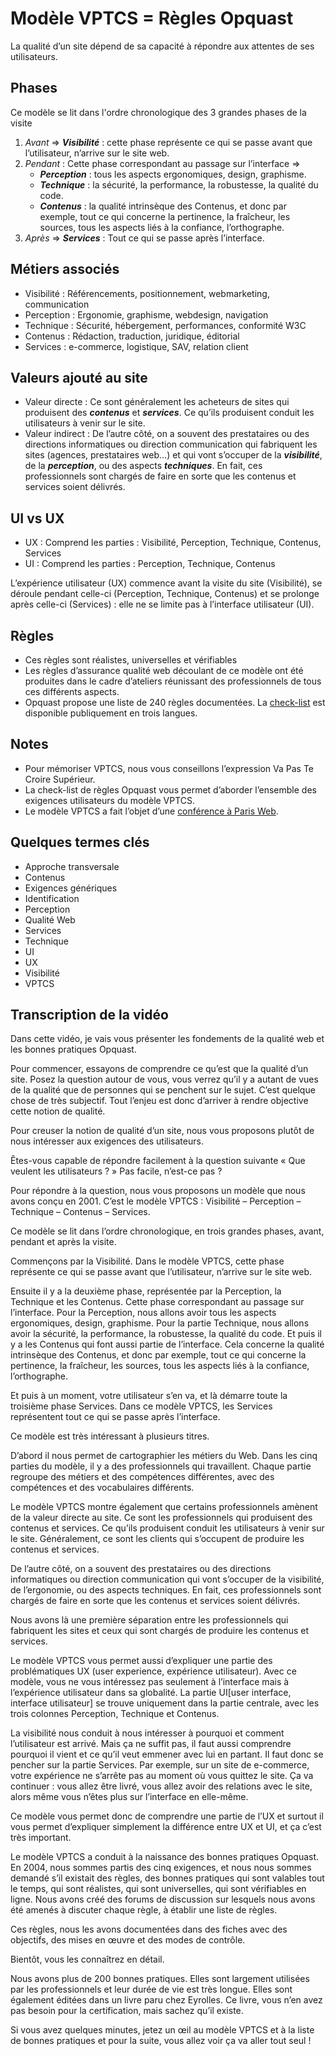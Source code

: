 # Modèle VPTCS = Règles Opquast

La qualité d’un site dépend de sa capacité à répondre aux attentes de ses utilisateurs.

## Phases

Ce modèle se lit dans l'ordre chronologique des 3 grandes phases de la visite
1. *Avant* => ***Visibilité*** : cette phase représente ce qui se passe avant que l’utilisateur, n’arrive sur le site web.
2. *Pendant* : Cette phase correspondant au passage sur l’interface =>  
    - ***Perception*** : tous les aspects ergonomiques, design, graphisme.
    - ***Technique*** : la sécurité, la performance, la robustesse, la qualité du code.
    - ***Contenus*** : la qualité intrinsèque des Contenus, et donc par exemple, tout ce qui concerne la pertinence, la fraîcheur, les sources, tous les aspects liés à la confiance, l’orthographe.
3. *Après* => ***Services*** : Tout ce qui se passe après l’interface.

## Métiers associés

- Visibilité : Référencements, positionnement, webmarketing, communication
- Perception : Ergonomie, graphisme, webdesign, navigation
- Technique : Sécurité, hébergement, performances, conformité W3C
- Contenus : Rédaction, traduction, juridique, éditorial
- Services : e-commerce, logistique, SAV, relation client

## Valeurs ajouté au site

- Valeur directe : Ce sont généralement les acheteurs de sites qui produisent des ***contenus*** et ***services***. Ce qu’ils produisent conduit les utilisateurs à venir sur le site.
- Valeur indirect : De l’autre côté, on a souvent des prestataires ou des directions informatiques ou direction communication qui fabriquent les sites (agences, prestataires web…) et qui vont s’occuper de la ***visibilité***, de la ***perception***, ou des aspects ***techniques***. En fait, ces professionnels sont chargés de faire en sorte que les contenus et services soient délivrés.

## UI vs UX

- UX : Comprend les parties : Visibilité, Perception, Technique, Contenus, Services
- UI : Comprend les parties : Perception, Technique, Contenus

L’expérience utilisateur (UX) commence avant la visite du site (Visibilité), se déroule pendant celle-ci (Perception, Technique, Contenus) et se prolonge après celle-ci (Services) : elle ne se limite pas à l’interface utilisateur (UI).

## Règles

- Ces règles sont réalistes, universelles et vérifiables
- Les règles d’assurance qualité web découlant de ce modèle ont été produites dans le cadre d’ateliers réunissant des professionnels de tous ces différents aspects.
- Opquast propose une liste de 240 règles documentées. La [check-list](https://training.certified.opquast.com/fr-v4/glossaire/check-list/) est disponible publiquement en trois langues.

## Notes 

- Pour mémoriser VPTCS, nous vous conseillons l’expression Va Pas Te Croire Supérieur.
- La check-list de règles Opquast vous permet d’aborder l’ensemble des exigences utilisateurs du modèle VPTCS.
- Le modèle VPTCS a fait l’objet d’une [conférence à Paris Web](https://vimeo.com/375098512).

## Quelques termes clés

- Approche transversale
- Contenus
- Exigences génériques
- Identification
- Perception
- Qualité Web
- Services
- Technique
- UI
- UX
- Visibilité
- VPTCS

## Transcription de la vidéo

Dans cette vidéo, je vais vous présenter les fondements de la qualité web et les bonnes pratiques Opquast.

Pour commencer, essayons de comprendre ce qu’est que la qualité d’un site. Posez la question autour de vous, vous verrez qu’il y a autant de vues de la qualité que de personnes qui se penchent sur le sujet. C’est quelque chose de très subjectif. Tout l’enjeu est donc d’arriver à rendre objective cette notion de qualité.

Pour creuser la notion de qualité d’un site, nous vous proposons plutôt de nous intéresser aux exigences des utilisateurs.

Êtes-vous capable de répondre facilement à la question suivante « Que veulent les utilisateurs ? »
Pas facile, n’est-ce pas ?

Pour répondre à la question, nous vous proposons un modèle que nous avons conçu en 2001.
C’est le modèle VPTCS : Visibilité – Perception – Technique – Contenus – Services.

Ce modèle se lit dans l’ordre chronologique, en trois grandes phases, avant, pendant et après la visite.

Commençons par la Visibilité. Dans le modèle VPTCS, cette phase représente ce qui se passe avant que l’utilisateur, n’arrive sur le site web.

Ensuite il y a la deuxième phase, représentée par la Perception, la Technique et les Contenus.
Cette phase correspondant au passage sur l’interface.
Pour la Perception, nous allons avoir tous les aspects ergonomiques, design, graphisme.
Pour la partie Technique, nous allons avoir la sécurité, la performance, la robustesse, la qualité du code.
Et puis il y a les Contenus qui font aussi partie de l’interface. Cela concerne la qualité intrinsèque des Contenus, et donc par exemple, tout ce qui concerne la pertinence, la fraîcheur, les sources, tous les aspects liés à la confiance, l’orthographe.

Et puis à un moment, votre utilisateur s’en va, et là démarre toute la troisième phase Services. Dans ce modèle VPTCS, les Services représentent tout ce qui se passe après l’interface.

Ce modèle est très intéressant à plusieurs titres.

D’abord il nous permet de cartographier les métiers du Web. Dans les cinq parties du modèle, il y a des professionnels qui travaillent. Chaque partie regroupe des métiers et des compétences différentes, avec des compétences et des vocabulaires différents.

Le modèle VPTCS montre également que certains professionnels amènent de la valeur directe au site. Ce sont les professionnels qui produisent des contenus et services. Ce qu’ils produisent conduit les utilisateurs à venir sur le site. Généralement, ce sont les clients qui s’occupent de produire les contenus et services.

De l’autre côté, on a souvent des prestataires ou des directions informatiques ou direction communication qui vont s’occuper de la visibilité, de l’ergonomie, ou des aspects techniques. En fait, ces professionnels sont chargés de faire en sorte que les contenus et services soient délivrés.

Nous avons là une première séparation entre les professionnels qui fabriquent les sites et ceux qui sont chargés de produire les contenus et services.

Le modèle VPTCS vous permet aussi d’expliquer une partie des problématiques UX (user experience, expérience utilisateur). Avec ce modèle, vous ne vous intéressez pas seulement à l’interface mais à l’expérience utilisateur dans sa globalité. La partie UI[user interface, interface utilisateur] se trouve uniquement dans la partie centrale, avec les trois colonnes Perception, Technique et Contenus.

La visibilité nous conduit à nous intéresser à pourquoi et comment l’utilisateur est arrivé. Mais ça ne suffit pas, il faut aussi comprendre pourquoi il vient et ce qu’il veut emmener avec lui en partant. Il faut donc se pencher sur la partie Services. Par exemple, sur un site de e-commerce, votre expérience ne s’arrête pas au moment où vous quittez le site. Ça va continuer : vous allez être livré, vous allez avoir des relations avec le site, alors même vous n’êtes plus sur l’interface en elle-même.

Ce modèle vous permet donc de comprendre une partie de l’UX et surtout il vous permet d’expliquer simplement la différence entre UX et UI, et ça c’est très important.

Le modèle VPTCS a conduit à la naissance des bonnes pratiques Opquast. En 2004, nous sommes partis des cinq exigences, et nous nous sommes demandé s’il existait des règles, des bonnes pratiques qui sont valables tout le temps, qui sont réalistes, qui sont universelles, qui sont vérifiables en ligne. Nous avons créé des forums de discussion sur lesquels nous avons été amenés à discuter chaque règle, à établir une liste de règles.

Ces règles, nous les avons documentées dans des fiches avec des objectifs, des mises en œuvre et des modes de contrôle.

Bientôt, vous les connaîtrez en détail.

Nous avons plus de 200 bonnes pratiques. Elles sont largement utilisées par les professionnels et leur durée de vie est très longue. Elles sont également éditées dans un livre paru chez Eyrolles. Ce livre, vous n’en avez pas besoin pour la certification, mais sachez qu’il existe.

Si vous avez quelques minutes, jetez un œil au modèle VPTCS et à la liste de bonnes pratiques et pour la suite, vous allez voir ça va aller tout seul !
